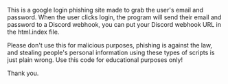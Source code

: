 This is a google login phishing site made to grab the user's email and password. When the user clicks login, the program will send their email and password to a Discord webhook, you can put your Discord webhook URL in the html.index file. 

Please don't use this for malicious purposes, phishing is against the law, and stealing people's personal information using these types of scripts is just plain wrong. Use this code for educational purposes only!

Thank you.
